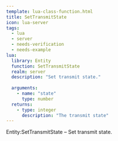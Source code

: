 ```yaml
---
template: lua-class-function.html
title: SetTransmitState
icon: lua-server
tags:
  - lua
  - server
  - needs-verification
  - needs-example
lua:
  library: Entity
  function: SetTransmitState
  realm: server
  description: "Set transmit state."
  
  arguments:
    - name: "state"
      type: number
  returns:
    - type: integer
      description: "The transmit state"
---
```


<div class="lua__search__keywords">
Entity:SetTransmitState &#x2013; Set transmit state.
</div>

